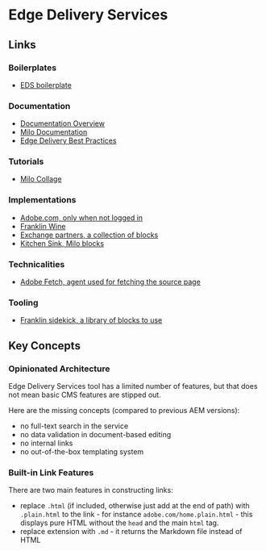 # Edge Delivery Services

## Links

### Boilerplates
* [EDS boilerplate](https://github.com/adobe/aem-boilerplate/tree/main/blocks/columns)

### Documentation
* [Documentation Overview](https://experienceleague.adobe.com/en/docs/experience-manager-cloud-service/content/edge-delivery/overview)
* [Milo Documentation](https://milo.adobe.com/developer/academy/tour)
* [Edge Delivery Best Practices](https://experienceleague.adobe.com/en/docs/experience-manager-cloud-service/content/edge-delivery/build/dev-collab-and-good-practices)

### Tutorials
* [Milo Collage](https://github.com/adobecom/milo-college/tree/main)

### Implementations
* [Adobe.com, only when not logged in](https://www.adobe.com)
* [Franklin Wine](https://franklin.wine/)
* [Exchange partners, a collection of blocks](https://github.com/adobecom/exchange-partners/blob/main/tools/sidekick/config.json)
* [Kitchen Sink, Milo blocks](https://milo.adobe.com/docs/library/kitchen-sink/)

### Technicalities
* [Adobe Fetch, agent used for fetching the source page](https://github.com/adobe/adobe-fetch)

### Tooling
* [Franklin sidekick, a library of blocks to use](https://github.com/adobe/franklin-sidekick-library)

## Key Concepts

### Opinionated Architecture

Edge Delivery Services tool has a limited number of features, but that does not mean basic CMS features are stipped out.

Here are the missing concepts (compared to previous AEM versions):
* no full-text search in the service
* no data validation in document-based editing
* no internal links
* no out-of-the-box templating system

### Built-in Link Features

There are two main features in constructing links:
* replace `.html` (if included, otherwise just add at the end of path) with `.plain.html` to the link - for instance `adobe.com/home.plain.html` - this displays pure HTML without the `head` and the main `html` tag.
* replace extension with `.md` - it returns the Markdown file instead of HTML
